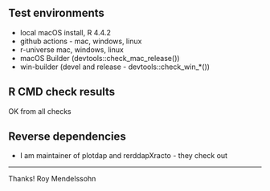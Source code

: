 ## Test environments

* local macOS install, R 4.4.2
* github actions - mac,  windows,  linux
* r-universe mac,  windows,  linux
* macOS Builder (devtools::check_mac_release())
* win-builder (devel and release - devtools::check_win_*())

## R CMD check results

OK from all checks

## Reverse dependencies

* I am maintainer of plotdap and rerddapXracto - they check out

---


Thanks! 
Roy Mendelssohn
